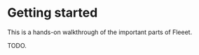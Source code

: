 <!-- -*- fill-column: 100 -*- -->
# Getting started

This is a hands-on walkthrough of the important parts of Fleeet.

TODO.
